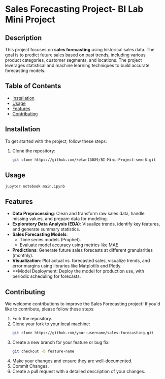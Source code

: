 # Sales Forecasting Project- BI Lab Mini Project

## Description
This project focuses on **sales forecasting** using historical sales data. The goal is to predict future sales based on past trends, including various product categories, customer segments, and locations. The project leverages statistical and machine learning techniques to build accurate forecasting models.

## Table of Contents
- [Installation](#installation)
- [Usage](#usage)
- [Features](#features)
- [Contributing](#contributing)

## Installation
To get started with the project, follow these steps:

1. Clone the repository:
   ```bash
   git clone https://github.com/ketan13089/BI-Mini-Project-sem-6.git


## Usage
    jupyter notebook main.ipynb

## Features

- **Data Preprocessing**: Clean and transform raw sales data, handle missing values, and prepare data for modeling.
- **Exploratory Data Analysis (EDA)**: Visualize trends, identify key features, and generate summary statistics.
- **Sales Forecasting Models**: 
  - Time series models (Prophet).
  - Evaluate model accuracy using metrics like MAE.
- **Predictions**: Generate future sales forecasts at different granularities (monthly).
- **Visualization**: Plot actual vs. forecasted sales, visualize trends, and error margins using libraries like Matplotlib and Plotly.
- **Model Deployment: Deploy the model for production use, with periodic scheduling for forecasts.
  
## Contributing

We welcome contributions to improve the Sales Forecasting project! If you'd like to contribute, please follow these steps:

1. Fork the repository.
2. Clone your fork to your local machine:
   ```bash
   git clone https://github.com/your-username/sales-forecasting.git
3. Create a new branch for your feature or bug fix:
   ```bash
   git checkout -b feature-name
4. Make your changes and ensure they are well-documented.
5. Commit Changes.
6. Create a pull request with a detailed description of your changes.






